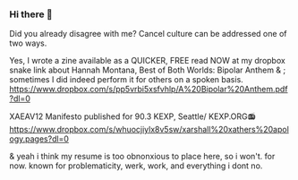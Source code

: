 ### Hi there 👋

<!--
**xaeav12** is a ✨ _special_ ✨ compisition because its artificially intelligent.

-  I’m currently working on ...🔭
-  I’m currently learning ...🌱 
-  I’m looking to collaborate on ...👯
-  I’m looking for help with ...🤔
-  Ask me about ...💬
-  How to reach me: ... a small leaflet like in Zork, maybe?📫
-  Pronouns: elle, the
-->

Did you already disagree with me? Cancel culture can be addressed one of two ways.

Yes, I wrote a zine available as a QUICKER, FREE read NOW at my dropbox snake link about Hannah Montana, Best of Both Worlds: Bipolar Anthem & ; sometimes I did indeed perform it for others on a spoken basis.
https://www.dropbox.com/s/pp5vrbi5xsfvhlp/A%20Bipolar%20Anthem.pdf?dl=0

XAEAV12 Manifesto
published for 90.3 KEXP, Seattle/ KEXP.ORG📻
https://www.dropbox.com/s/whuocjiylx8v5sw/xarshall%20xathers%20apology.pages?dl=0


& yeah i think my resume is too obnonxious to place here, so i won't. for now.
known for problematicity, werk, work, and everything i dont no.

